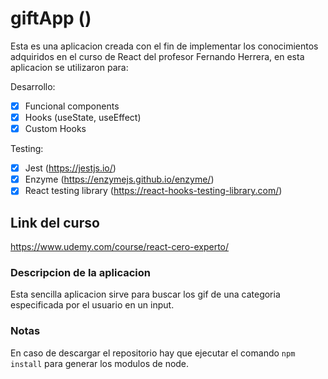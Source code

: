 # giftApp ()

Esta es una aplicacion creada con el fin de implementar los conocimientos adquiridos en el curso de React del profesor Fernando Herrera, en esta aplicacion se utilizaron para:

Desarrollo:

- [x] Funcional components
- [x] Hooks (useState, useEffect)
- [x] Custom Hooks

Testing:

- [x] Jest (https://jestjs.io/)
- [x] Enzyme (https://enzymejs.github.io/enzyme/)
- [x] React testing library (https://react-hooks-testing-library.com/)

## Link del curso

https://www.udemy.com/course/react-cero-experto/

### Descripcion de la aplicacion

Esta sencilla aplicacion sirve para buscar los gif de una categoria especificada por el usuario en un input.

### Notas

En caso de descargar el repositorio hay que ejecutar el comando `npm install` para generar los modulos de node.